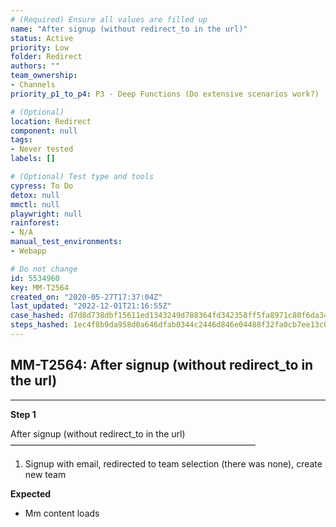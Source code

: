 ```yaml
---
# (Required) Ensure all values are filled up
name: "After signup (without redirect_to in the url)"
status: Active
priority: Low
folder: Redirect
authors: ""
team_ownership: 
- Channels
priority_p1_to_p4: P3 - Deep Functions (Do extensive scenarios work?)

# (Optional)
location: Redirect
component: null
tags: 
- Never tested
labels: []

# (Optional) Test type and tools
cypress: To Do
detox: null
mmctl: null
playwright: null
rainforest: 
- N/A
manual_test_environments: 
- Webapp

# Do not change
id: 5534960
key: MM-T2564
created_on: "2020-05-27T17:37:04Z"
last_updated: "2022-12-01T21:16:55Z"
case_hashed: d7d8d738dbf15611ed1343249d788364fd342358ff5fa8971c80f6da34e4d59fca9ee4cf8ecb6ddd130dbb87228c5847
steps_hashed: 1ec4f8b9da958d0a646dfab0344c2446d846e04488f32fa0cb7ee13c0af2f98116bce8f124656c24224bfb5902519fce
---
```


<!-- (Auto-generated) Based on frontmatter's "key" and "name" -->

## MM-T2564: After signup (without redirect_to in the url)

---

**Step 1**

After signup (without redirect\_to in the url)\
————————————————————————————

1. Signup with email, redirected to team selection (there was none), create new team

**Expected**

- Mm content loads

